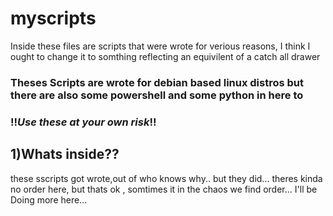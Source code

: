 # myscripts
Inside these files are scripts that were wrote for verious reasons, 
I think I ought to change it to somthing reflecting an equivilent of a catch all drawer

### Theses Scripts are wrote for debian based linux distros but there are also some powershell and some python in here to

### !!*Use these at your own risk*!!

## 1)Whats inside??
these sscripts got wrote,out of who knows why.. but they did...
theres kinda no order here, but thats ok , somtimes it in the chaos we find order...
I'll be Doing more here...
